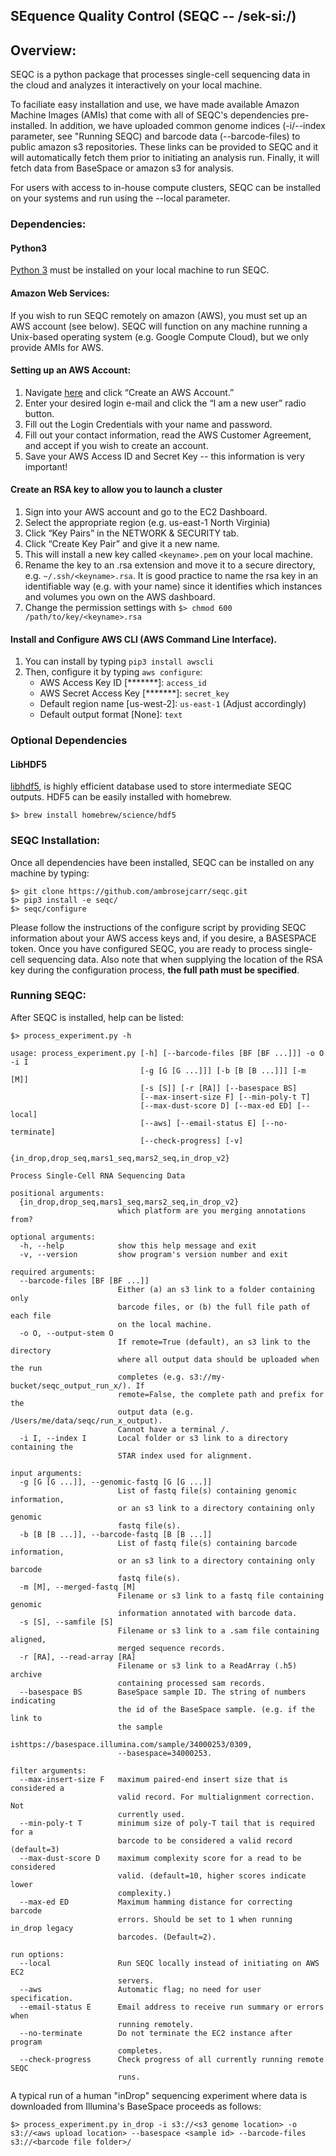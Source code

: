 ## SEquence Quality Control (SEQC -- /sek-si:/)

## Overview:

SEQC is a python package that processes single-cell sequencing data in the cloud and analyzes it interactively on your local machine.
 
To faciliate easy installation and use, we have made available Amazon Machine Images (AMIs) that come with all of SEQC's dependencies pre-installed. In addition, we have uploaded common genome indices (-i/--index parameter, see "Running SEQC) and barcode data (--barcode-files) to public amazon s3 repositories. These links can be provided to SEQC and it will automatically fetch them prior to initiating an analysis run. Finally, it will fetch data from BaseSpace or amazon s3 for analysis.

For users with access to in-house compute clusters, SEQC can be installed on your systems and run using the --local parameter.

### Dependencies:

#### Python3
<a href=https://www.python.org/downloads/>Python 3</a> must be installed on your local machine to run SEQC.

#### Amazon Web Services:
If you wish to run SEQC remotely on amazon (AWS), you must set up an AWS account (see below). SEQC will function on any machine running a Unix-based operating system (e.g. Google Compute Cloud), but we only provide AMIs for AWS.

#### Setting up an AWS Account: 
1. Navigate <a href=http://aws.amazon.com>here</a> and click “Create an AWS Account.”
2. Enter your desired login e-mail and click the “I am a new user” radio button.
3. Fill out the Login Credentials with your name and password.
4. Fill out your contact information, read the AWS Customer Agreement, and accept if you
wish to create an account.
5. Save your AWS Access ID and Secret Key -- this information is very important!

#### Create an RSA key to allow you to launch a cluster
1. Sign into your AWS account and go to the EC2 Dashboard.
2. Select the appropriate region (e.g. us-east-1 North Virginia)
2. Click “Key Pairs” in the NETWORK & SECURITY tab.
3. Click “Create Key Pair” and give it a new name.
4. This will install a new key called `<keyname>.pem` on your local machine. 
5. Rename the key to an .rsa extension and move it to a secure directory, e.g. `~/.ssh/<keyname>.rsa`. It is good practice to name the rsa key in an identifiable way (e.g. with your name) since it identifies which instances and volumes you own on the AWS dashboard. 
7. Change the permission settings with `$> chmod 600 /path/to/key/<keyname>.rsa`

#### Install and Configure AWS CLI (AWS Command Line Interface).
1. You can install by typing `pip3 install awscli`
2. Then, configure it by typing `aws configure`:
    * AWS Access Key ID [*******]: `access_id`
    * AWS Secret Access Key [*******]: `secret_key`
    * Default region name [us-west-2]: `us-east-1` (Adjust accordingly)
    * Default output format [None]: `text`

### Optional Dependencies

#### LibHDF5
<a href=https://www.hdfgroup.org/HDF5>libhdf5</a>, is highly efficient database used to store intermediate SEQC outputs. HDF5 can be easily installed with homebrew.

    $> brew install homebrew/science/hdf5


### SEQC Installation:

Once all dependencies have been installed, SEQC can be installed on any machine by typing:

    $> git clone https://github.com/ambrosejcarr/seqc.git
    $> pip3 install -e seqc/
    $> seqc/configure

Please follow the instructions of the configure script by providing SEQC information about your AWS access keys and, if you desire, a BASESPACE token. Once you have configured SEQC, you are ready to process single-cell sequencing data. Also note that when supplying the location of the RSA key during the configuration process, **the full path must be specified**.

### Running SEQC:

After SEQC is installed, help can be listed:

    $> process_experiment.py -h
    
    usage: process_experiment.py [-h] [--barcode-files [BF [BF ...]]] -o O -i I
                                 [-g [G [G ...]]] [-b [B [B ...]]] [-m [M]]
                                 [-s [S]] [-r [RA]] [--basespace BS]
                                 [--max-insert-size F] [--min-poly-t T]
                                 [--max-dust-score D] [--max-ed ED] [--local]
                                 [--aws] [--email-status E] [--no-terminate]
                                 [--check-progress] [-v]
                                 {in_drop,drop_seq,mars1_seq,mars2_seq,in_drop_v2}
    
    Process Single-Cell RNA Sequencing Data
    
    positional arguments:
      {in_drop,drop_seq,mars1_seq,mars2_seq,in_drop_v2}
                            which platform are you merging annotations from?
    
    optional arguments:
      -h, --help            show this help message and exit
      -v, --version         show program's version number and exit
    
    required arguments:
      --barcode-files [BF [BF ...]]
                            Either (a) an s3 link to a folder containing only
                            barcode files, or (b) the full file path of each file
                            on the local machine.
      -o O, --output-stem O
                            If remote=True (default), an s3 link to the directory
                            where all output data should be uploaded when the run
                            completes (e.g. s3://my-bucket/seqc_output_run_x/). If
                            remote=False, the complete path and prefix for the
                            output data (e.g. /Users/me/data/seqc/run_x_output).
                            Cannot have a terminal /.
      -i I, --index I       Local folder or s3 link to a directory containing the
                            STAR index used for alignment.
    
    input arguments:
      -g [G [G ...]], --genomic-fastq [G [G ...]]
                            List of fastq file(s) containing genomic information,
                            or an s3 link to a directory containing only genomic
                            fastq file(s).
      -b [B [B ...]], --barcode-fastq [B [B ...]]
                            List of fastq file(s) containing barcode information,
                            or an s3 link to a directory containing only barcode
                            fastq file(s).
      -m [M], --merged-fastq [M]
                            Filename or s3 link to a fastq file containing genomic
                            information annotated with barcode data.
      -s [S], --samfile [S]
                            Filename or s3 link to a .sam file containing aligned,
                            merged sequence records.
      -r [RA], --read-array [RA]
                            Filename or s3 link to a ReadArray (.h5) archive
                            containing processed sam records.
      --basespace BS        BaseSpace sample ID. The string of numbers indicating
                            the id of the BaseSpace sample. (e.g. if the link to
                            the sample
                            ishttps://basespace.illumina.com/sample/34000253/0309,
                            --basespace=34000253.
    
    filter arguments:
      --max-insert-size F   maximum paired-end insert size that is considered a
                            valid record. For multialignment correction. Not
                            currently used.
      --min-poly-t T        minimum size of poly-T tail that is required for a
                            barcode to be considered a valid record (default=3)
      --max-dust-score D    maximum complexity score for a read to be considered
                            valid. (default=10, higher scores indicate lower
                            complexity.)
      --max-ed ED           Maximum hamming distance for correcting barcode
                            errors. Should be set to 1 when running in_drop legacy
                            barcodes. (Default=2).
    
    run options:
      --local               Run SEQC locally instead of initiating on AWS EC2
                            servers.
      --aws                 Automatic flag; no need for user specification.
      --email-status E      Email address to receive run summary or errors when
                            running remotely.
      --no-terminate        Do not terminate the EC2 instance after program
                            completes.
      --check-progress      Check progress of all currently running remote SEQC
                            runs.

A typical run of a human "inDrop" sequencing experiment where data is downloaded from Illumina's BaseSpace proceeds as follows:

    $> process_experiment.py in_drop -i s3://<s3 genome location> -o s3://<aws upload location> --basespace <sample id> --barcode-files s3://<barcode file folder>/ 
